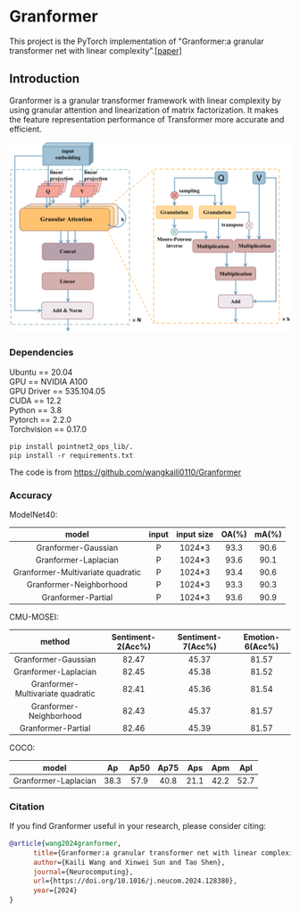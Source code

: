 # Granformer
This project is the PyTorch implementation of "Granformer:a granular transformer net with linear complexity".[[paper]](https://doi.org/10.1016/j.neucom.2024.128380)

## Introduction
Granformer is a granular transformer framework with linear complexity by using granular attention and linearization of matrix factorization. 
It makes the feature representation performance of Transformer more accurate and efficient.

![Granformer](./checkpoints/fig4.png)  

### Dependencies
Ubuntu == 20.04  
GPU == NVIDIA A100  
GPU Driver == 535.104.05  
CUDA == 12.2  
Python == 3.8  
Pytorch == 2.2.0  
Torchvision == 0.17.0

```shell script
pip install pointnet2_ops_lib/.
pip install -r requirements.txt
```
The code is from https://github.com/wangkaili0110/Granformer

### Accuracy
ModelNet40:
<table>
  <thead>
    <tr style="text-align: center;">
      <th>model</th>
      <th>input</th>
      <th>input size</th>
      <th>OA(%)</th>
      <th>mA(%)</th>
    </tr>
  </thead>
  <tbody align="center">
    <tr>
      <td>Granformer-Gaussian</td>
      <td>P</td>
      <td>1024*3</td>
      <td>93.3</td>
      <td>90.6</td>
    </tr>
    <tr>
      <td>Granformer-Laplacian</td>
      <td>P</td>
      <td>1024*3</td>
      <td>93.6</td>
      <td>90.1</td>
    </tr>
    <tr>
      <td>Granformer-Multivariate quadratic</td>
      <td>P</td>
      <td>1024*3</td>
      <td>93.4</td>
      <td>90.6</td>
    </tr>
    <tr>
      <td>Granformer-Neighborhood</td>
      <td>P</td>
      <td>1024*3</td>
      <td>93.3</td>
      <td>90.3</td>
    </tr>
    <tr>
      <td>Granformer-Partial</td>
      <td>P</td>
      <td>1024*3</td>
      <td>93.6</td>
      <td>90.9</td>
    </tr>
  </tbody>
</table>

CMU-MOSEI:
<table>
  <thead>
    <tr style="text-align: center;">
      <th>method</th>
      <th>Sentiment-2(Acc%)</th>
      <th>Sentiment-7(Acc%)</th>
      <th>Emotion-6(Acc%)</th>
    </tr>
  </thead>
  <tbody align="center">
    <tr>
      <td>Granformer-Gaussian</td>
      <td>82.47</td>
      <td>45.37</td>
      <td>81.57</td>
    </tr>
    <tr>
      <td>Granformer-Laplacian</td>
      <td>82.45</td>
      <td>45.38</td>
      <td>81.52</td>
    </tr>
    <tr>
      <td>Granformer-Multivariate quadratic</td>
      <td>82.41</td>
      <td>45.36</td>
      <td>81.54</td>
    </tr>
    <tr>
      <td>Granformer-Neighborhood</td>
      <td>82.43</td>
      <td>45.37</td>
      <td>81.57</td>
    </tr>
    <tr>
      <td>Granformer-Partial</td>
      <td>82.46</td>
      <td>45.39</td>
      <td>81.57</td>
    </tr>
  </tbody>
</table>

COCO:
<table>
  <thead>
    <tr style="text-align: center;">
      <th>model</th>
      <th>Ap</th>
      <th>Ap50</th>
      <th>Ap75</th>
      <th>Aps</th>
      <th>Apm</th>
      <th>Apl</th>
    </tr>
  </thead>
  <tbody align="center">
    <tr>
      <td>Granformer-Laplacian</td>
      <td>38.3</td>
      <td>57.9</td>
      <td>40.8</td>
      <td>21.1</td>
      <td>42.2</td>
      <td>52.7</td>
    </tr>
  </tbody>
</table>

### Citation
If you find Granformer useful in your research, please consider citing:
```bibtex
@article{wang2024granformer,
      title={Granformer:a granular transformer net with linear complexity}, 
      author={Kaili Wang and Xinwei Sun and Tao Shen},
      journal={Neurocomputing},
      url={https://doi.org/10.1016/j.neucom.2024.128380},
      year={2024}
}
```
